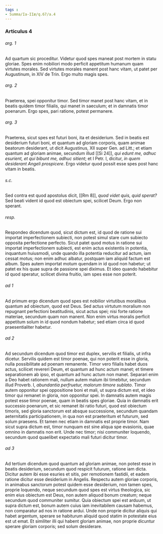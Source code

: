 ```yaml
---
tags : 
- Summa/Ia-IIæ/q.67/a.4
---
```


### Articulus 4

###### arg. 1
Ad quartum sic proceditur. Videtur quod spes maneat post mortem in statu gloriae. Spes enim nobiliori modo perficit appetitum humanum quam virtutes morales. Sed virtutes morales manent post hanc vitam, ut patet per Augustinum, in XIV de Trin. Ergo multo magis spes.

###### arg. 2
Praeterea, spei opponitur timor. Sed timor manet post hanc vitam, et in beatis quidem timor filialis, qui manet in saeculum; et in damnatis timor poenarum. Ergo spes, pari ratione, potest permanere.

###### arg. 3
Praeterea, sicut spes est futuri boni, ita et desiderium. Sed in beatis est desiderium futuri boni, et quantum ad gloriam corporis, quam animae beatorum desiderant, ut dicit Augustinus, XII super Gen. ad Litt.; et etiam quantum ad gloriam animae, secundum illud [[Si 24]], *qui edunt me, adhuc esurient, et qui bibunt me, adhuc sitient*; et I Petr. I, dicitur, *in quem desiderant Angeli prospicere*. Ergo videtur quod possit esse spes post hanc vitam in beatis.

###### s.c.
Sed contra est quod apostolus dicit, [[Rm 8]], *quod videt quis, quid sperat?* Sed beati vident id quod est obiectum spei, scilicet Deum. Ergo non sperant.

###### resp.
Respondeo dicendum quod, sicut dictum est, id quod de ratione sui importat imperfectionem subiecti, non potest simul stare cum subiecto opposita perfectione perfecto. Sicut patet quod motus in ratione sui importat imperfectionem subiecti, est enim actus existentis in potentia, inquantum huiusmodi, unde quando illa potentia reducitur ad actum, iam cessat motus; non enim adhuc albatur, postquam iam aliquid factum est album. Spes autem importat motum quendam in id quod non habetur; ut patet ex his quae supra de passione spei diximus. Et ideo quando habebitur id quod speratur, scilicet divina fruitio, iam spes esse non poterit.

###### ad 1
Ad primum ergo dicendum quod spes est nobilior virtutibus moralibus quantum ad obiectum, quod est Deus. Sed actus virtutum moralium non repugnant perfectioni beatitudinis, sicut actus spei; nisi forte ratione materiae, secundum quam non manent. Non enim virtus moralis perficit appetitum solum in id quod nondum habetur; sed etiam circa id quod praesentialiter habetur.

###### ad 2
Ad secundum dicendum quod timor est duplex, servilis et filialis, ut infra dicetur. Servilis quidem est timor poenae, qui non poterit esse in gloria, nulla possibilitate ad poenam remanente. Timor vero filialis habet duos actus, scilicet revereri Deum, et quantum ad hunc actum manet; et timere separationem ab ipso, et quantum ad hunc actum non manet. Separari enim a Deo habet rationem mali, nullum autem malum ibi timebitur, secundum illud Proverb. I, *abundantia perfruetur, malorum timore sublato*. Timor autem opponitur spei oppositione boni et mali, ut supra dictum est, et ideo timor qui remanet in gloria, non opponitur spei. In damnatis autem magis potest esse timor poenae, quam in beatis spes gloriae. Quia in damnatis erit successio poenarum, et sic remanet ibi ratio futuri, quod est obiectum timoris, sed gloria sanctorum est absque successione, secundum quandam aeternitatis participationem, in qua non est praeteritum et futurum, sed solum praesens. Et tamen nec etiam in damnatis est proprie timor. Nam sicut supra dictum est, timor nunquam est sine aliqua spe evasionis, quae omnino in damnatis non erit. Unde nec timor; nisi communiter loquendo, secundum quod quaelibet expectatio mali futuri dicitur timor.

###### ad 3
Ad tertium dicendum quod quantum ad gloriam animae, non potest esse in beatis desiderium, secundum quod respicit futurum, ratione iam dicta. Dicitur autem ibi esse esuries et sitis, per remotionem fastidii, et eadem ratione dicitur esse desiderium in Angelis. Respectu autem gloriae corporis, in animabus sanctorum potest quidem esse desiderium, non tamen spes, proprie loquendo, neque secundum quod spes est virtus theologica, sic enim eius obiectum est Deus, non autem aliquod bonum creatum; neque secundum quod communiter sumitur. Quia obiectum spei est arduum, ut supra dictum est, bonum autem cuius iam inevitabilem causam habemus, non comparatur ad nos in ratione ardui. Unde non proprie dicitur aliquis qui habet argentum, sperare se habiturum aliquid quod statim in potestate eius est ut emat. Et similiter illi qui habent gloriam animae, non proprie dicuntur sperare gloriam corporis; sed solum desiderare.

